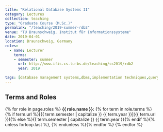 ```yaml
---
title: "Relational Database Systems II"
category: Lectures
collection: teaching
type: "Graduate Course (M.Sc.)"
permalink: "/teaching/2019-summer-rdb2"
venue: "TU Braunschweig, Institut für Informationssysteme"
date: 2019-04-01
location: Braunschweig, Germany
roles:
  - name: Lecturer
    terms:
    - semester: summer
      url: http://www.ifis.cs.tu-bs.de/teaching/ss2019/rdb2
      year: 2019
  
tags: [database management systems,dbms,implementation techniques,query optimization,transaction management,ACID]
---
```



## Terms and Roles
{% for role in page.roles %}
  **{{ role.name }}:** {% for term in role.terms %}{% if term.url %}[{{ term.semester | capitalize }} {{ term.year }}]({{ term.url }}){% else %}{{ term.semester | capitalize }} {{ term.year }}{% endif %}{% unless forloop.last %}, {% endunless %}{% endfor %}
{% endfor %}
